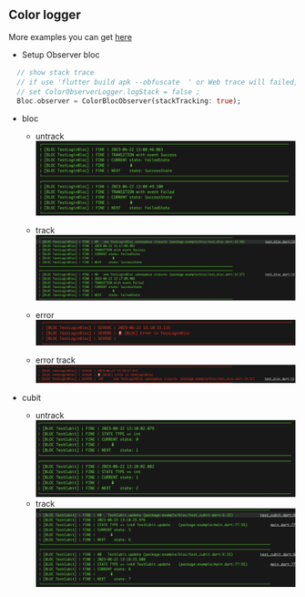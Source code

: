 ## Color logger 

More examples you can get [here](https://github.com/jack-fan1991/flutter_color_observer_logger/blob/main/example/lib/main.dart)

* Setup Observer bloc
``` dart
  // show stack trace
  // if use 'flutter build apk --obfuscate  ' or Web trace will failed, 
  // set ColorObserverLogger.logStack = false ;
  Bloc.observer = ColorBlocObserver(stackTracking: true);

```


* bloc 

    * untrack
        <img src="https://github.com/jack-fan1991/flutter_color_observer_logger/blob/main/assets/bloc.png?raw=true">
    * track
        <img src="https://github.com/jack-fan1991/flutter_color_observer_logger/blob/main/assets/bloc_track.png?raw=true">
        
    * error
        <img src="https://github.com/jack-fan1991/flutter_color_observer_logger/blob/main/assets/bloc_error.png?raw=true">
    * error track
        <img src="https://github.com/jack-fan1991/flutter_color_observer_logger/blob/main/assets/bloc_error_track.png?raw=true">

* cubit
    * untrack
        <img src="https://github.com/jack-fan1991/flutter_color_observer_logger/blob/main/assets/cubit.png?raw=true">
    * track
        <img src="https://github.com/jack-fan1991/flutter_color_observer_logger/blob/main/assets/cubit_track.png?raw=true">

  